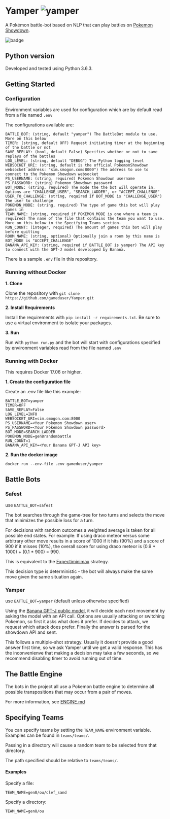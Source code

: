 # Yamper  ![yamper](https://play.pokemonshowdown.com/sprites/xyani/yamper.gif)
A Pokémon battle-bot based on NLP that can play battles on [Pokemon Showdown](https://pokemonshowdown.com/).

![badge](https://github.com/gameduser/Yamper/actions/workflows/pythonapp.yml/badge.svg)

## Python version
Developed and tested using Python 3.6.3.

## Getting Started

### Configuration
Environment variables are used for configuration which are by default read from a file named `.env`

The configurations available are:
```
BATTLE_BOT: (string, default "yamper") The BattleBot module to use. More on this below
TIMER: (string, default OFF) Request initiating timer at the beginning of the battle or not
SAVE_REPLAY: (bool, default False) Specifies whether or not to save replays of the battles
LOG_LEVEL: (string, default "DEBUG") The Python logging level 
WEBSOCKET_URI: (string, default is the official PokemonShowdown websocket address: "sim.smogon.com:8000") The address to use to connect to the Pokemon Showdown websocket 
PS_USERNAME: (string, required) Pokemon Showdown username
PS_PASSWORD: (string) Pokemon Showdown password 
BOT_MODE: (string, required) The mode the the bot will operate in. Options are "CHALLENGE_USER", "SEARCH_LADDER", or "ACCEPT_CHALLENGE"
USER_TO_CHALLENGE: (string, required if BOT_MODE is "CHALLENGE_USER") The user to challenge
POKEMON_MODE: (string, required) The type of game this bot will play games in
TEAM_NAME: (string, required if POKEMON_MODE is one where a team is required) The name of the file that contains the team you want to use. More on this below in the Specifying Teams section.
RUN_COUNT: (integer, required) The amount of games this bot will play before quitting
ROOM_NAME: (string, optional) Optionally join a room by this name is BOT_MODE is "ACCEPT_CHALLENGE"
BANANA_API_KEY: (string, required if BATTLE_BOT is yamper) The API key to connect with the GPT-J model developped by Banana.
```

There is a sample `.env` file in this repository.

### Running without Docker

**1. Clone**

Clone the repository with `git clone https://github.com/gameduser/Yamper.git`

**2. Install Requirements**

Install the requirements with `pip install -r requirements.txt`.
Be sure to use a virtual environment to isolate your packages.

**3. Run**

Run with `python run.py` and the bot will start with configurations
specified by environment variables read from the file named `.env`

### Running with Docker
This requires Docker 17.06 or higher.

**1. Create the configuration file**

Create an .env file like this example:
```
BATTLE_BOT=yamper
TIMER=OFF
SAVE_REPLAY=False
LOG_LEVEL=INFO
WEBSOCKET_URI=sim.smogon.com:8000
PS_USERNAME=<Your Pokemon Showdown user>
PS_PASSWORD=<Your Pokemon Showdown password>
BOT_MODE=SEARCH_LADDER
POKEMON_MODE=gen8randombattle
RUN_COUNT=1
BANANA_API_KEY=<Your Banana GPT-J API key>
```

**2. Run the docker image**

`docker run --env-file .env gameduser/yamper`

## Battle Bots

### Safest
use `BATTLE_BOT=safest`

The bot searches through the game-tree for two turns and selects the move that minimizes the possible loss for a turn.

For decisions with random outcomes a weighted average is taken for all possible end states.
For example: If using draco meteor versus some arbitrary other move results in a score of 1000 if it hits (90%) and a score of 900 if it misses (10%), the overall score for using
draco meteor is (0.9 * 1000) + (0.1 * 900) = 990.

This is equivalent to the [Expectiminimax](https://en.wikipedia.org/wiki/Expectiminimax) strategy.

This decision type is deterministic - the bot will always make the same move given the same situation again.

### Yamper
use `BATTLE_BOT=yamper` (default unless otherwise specified)

Using the [Banana GPT-J public model](https://www.banana.dev/pretrained-models/python3/gptj), it will decide each next movement by asking the model with an API call. Options are usually attacking or switching Pokemon, so first it asks what does it prefer. If decides to attack, we request which attack does prefer. Finally the answer is parsed for the showdown API and sent.

This follows a multiple-shot strategy. Usually it doesn't provide a good answer first time, so we ask Yamper until we get a valid response. This has the inconvenienve that making a decision may take a few seconds, so we recommend disabling timer to avoid running out of time.

## The Battle Engine
The bots in the project all use a Pokemon battle engine to determine all possible transpositions that may occur from a pair of moves.

For more information, see [ENGINE.md](https://github.com/gameduser/yamper/blob/master/ENGINE.md) 

## Specifying Teams
You can specify teams by setting the `TEAM_NAME` environment variable.
Examples can be found in `teams/teams/`.

Passing in a directory will cause a random team to be selected from that directory.

The path specified should be relative to `teams/teams/`.

#### Examples

Specify a file:
```
TEAM_NAME=gen8/ou/clef_sand
```

Specify a directory:
```
TEAM_NAME=gen8/ou
```
